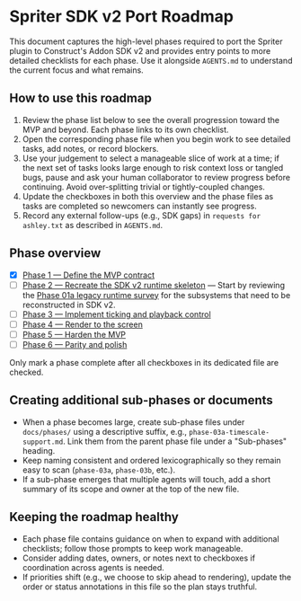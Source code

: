 # Spriter SDK v2 Port Roadmap

This document captures the high-level phases required to port the Spriter plugin to Construct's Addon SDK v2 and provides entry points to more detailed checklists for each phase. Use it alongside `AGENTS.md` to understand the current focus and what remains.

## How to use this roadmap

1. Review the phase list below to see the overall progression toward the MVP and beyond. Each phase links to its own checklist.
2. Open the corresponding phase file when you begin work to see detailed tasks, add notes, or record blockers.
3. Use your judgement to select a manageable slice of work at a time; if the next set of tasks looks large enough to risk context loss or tangled bugs, pause and ask your human collaborator to review progress before continuing. Avoid over-splitting trivial or tightly-coupled changes.
4. Update the checkboxes in both this overview and the phase files as tasks are completed so newcomers can instantly see progress.
5. Record any external follow-ups (e.g., SDK gaps) in `requests for ashley.txt` as described in `AGENTS.md`.

## Phase overview

- [x] [Phase 1 — Define the MVP contract](phases/phase-01-define-mvp-contract.md)
- [ ] [Phase 2 — Recreate the SDK v2 runtime skeleton](phases/phase-02-runtime-skeleton.md) — Start by reviewing the
  [Phase 01a legacy runtime survey](phases/phase-01a-legacy-runtime-survey.md) for the subsystems that need to be
  reconstructed in SDK v2.
- [ ] [Phase 3 — Implement ticking and playback control](phases/phase-03-ticking-and-playback.md)
- [ ] [Phase 4 — Render to the screen](phases/phase-04-rendering.md)
- [ ] [Phase 5 — Harden the MVP](phases/phase-05-mvp-hardening.md)
- [ ] [Phase 6 — Parity and polish](phases/phase-06-parity-and-polish.md)

Only mark a phase complete after all checkboxes in its dedicated file are checked.

## Creating additional sub-phases or documents

- When a phase becomes large, create sub-phase files under `docs/phases/` using a descriptive suffix, e.g., `phase-03a-timescale-support.md`. Link them from the parent phase file under a "Sub-phases" heading.
- Keep naming consistent and ordered lexicographically so they remain easy to scan (`phase-03a`, `phase-03b`, etc.).
- If a sub-phase emerges that multiple agents will touch, add a short summary of its scope and owner at the top of the new file.

## Keeping the roadmap healthy

- Each phase file contains guidance on when to expand with additional checklists; follow those prompts to keep work manageable.
- Consider adding dates, owners, or notes next to checkboxes if coordination across agents is needed.
- If priorities shift (e.g., we choose to skip ahead to rendering), update the order or status annotations in this file so the plan stays truthful.
